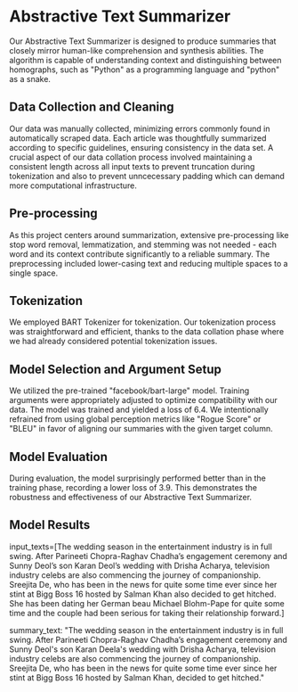 # Abstractive Text Summarizer
Our Abstractive Text Summarizer is designed to produce summaries that closely mirror human-like comprehension and synthesis abilities. The algorithm is capable of understanding context and distinguishing between homographs, such as "Python" as a programming language and "python" as a snake.

## Data Collection and Cleaning
Our data was manually collected, minimizing errors commonly found in automatically scraped data. Each article was thoughtfully summarized according to specific guidelines, ensuring consistency in the data set. A crucial aspect of our data collation process involved maintaining a consistent length across all input texts to prevent truncation during tokenization and also to prevent unncecessary padding which can demand more computational infrastructure.

## Pre-processing
As this project centers around summarization, extensive pre-processing like stop word removal, lemmatization, and stemming was not needed - each word and its context contribute significantly to a reliable summary. The preprocessing included lower-casing text and reducing multiple spaces to a single space.

## Tokenization
We employed BART Tokenizer for tokenization. Our tokenization process was straightforward and efficient, thanks to the data collation phase where we had already considered potential tokenization issues.

## Model Selection and Argument Setup
We utilized the pre-trained "facebook/bart-large" model. Training arguments were appropriately adjusted to optimize compatibility with our data. The model was trained and yielded a loss of 6.4. We intentionally refrained from using global perception metrics like "Rogue Score" or "BLEU" in favor of aligning our summaries with the given target column.

## Model Evaluation
During evaluation, the model surprisingly performed better than in the training phase, recording a lower loss of 3.9. This demonstrates the robustness and effectiveness of our Abstractive Text Summarizer.

## Model Results
input_texts=[The wedding season in the entertainment industry is in full swing. After Parineeti Chopra-Raghav Chadha’s engagement ceremony and Sunny Deol’s son Karan Deol’s wedding with Drisha Acharya, television industry celebs are also commencing the journey of companionship. Sreejita De, who has been in the news for quite some time ever since her stint at Bigg Boss 16 hosted by Salman Khan also decided to get hitched. She has been dating her German beau Michael Blohm-Pape for quite some time and the couple had been serious for taking their relationship forward.]

summary_text: "The wedding season in the entertainment industry is in full swing. After Parineeti Chopra-Raghav Chadha’s engagement ceremony and Sunny Deol's son Karan Deela's wedding with Drisha Acharya, television industry celebs are also commencing the journey of companionship. Sreejita De, who has been in the news for quite some time ever since her stint at Bigg Boss 16 hosted by Salman Khan, decided to get hitched."


